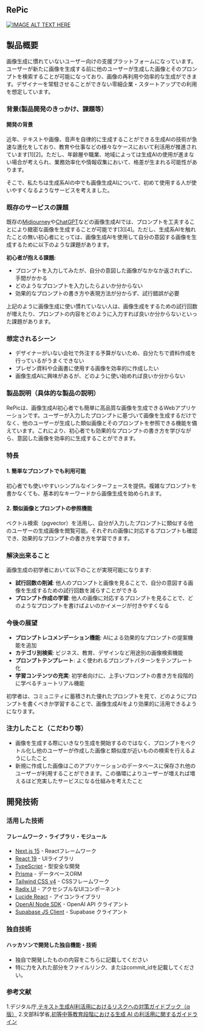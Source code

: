 ## RePic

[![IMAGE ALT TEXT HERE](https://jphacks.com/wp-content/uploads/2025/05/JPHACKS2025_ogp.jpg)](https://www.youtube.com/watch?v=lA9EluZugD8)

## 製品概要
画像生成に慣れていないユーザー向けの支援プラットフォームになっています。ユーザーが新たに画像を生成する前に他のユーザーが生成した画像とそのプロンプトを検索することが可能になっており、画像の再利用や効率的な生成ができます。デザイナーを常駐させることができない零細企業・スタートアップでの利用を想定しています。

### 背景(製品開発のきっかけ、課題等）

#### 開発の背景

近年、テキストや画像、音声を自律的に生成することができる生成AIの技術が急速な進化をしており、教育や仕事などの様々なケースにおいて利活用が推進されています[1][2]。ただし、年齢層や職業、地域によっては生成AIの使用が進まない場合が考えられ、業務効率化や情報収集において、格差が生まれる可能性があります。

そこで、私たちは生成系AIの中でも画像生成AIについて、初めて使用する人が使いやすくなるようなサービスを考えました。



#### 

### 既存のサービスの課題

既存の[Midjourney](https://www.midjourney.com/)や[ChatGPT](https://chatgpt.com/)などの画像生成AIでは、プロンプトを工夫することにより緻密な画像を生成することが可能です[3][4]。ただし、生成系AIを触れたことの無い初心者にとっては、画像生成AIを使用して自分の意図する画像を生成するために以下のような課題があります。

**初心者が抱える課題:**
- プロンプトを入力してみたが、自分の意図した画像がなかなか返されずに、手間がかかる
- どのようなプロンプトを入力したらよいか分からない
- 効果的なプロンプトの書き方や表現方法が分からず、試行錯誤が必要

上記のように画像生成に使い慣れていない人は、画像生成をするための試行回数が増えたり、プロンプトの内容をどのように入力すれば良いか分からないといった課題があります。

### 想定されるシーン
- デザイナーがいない会社で外注する予算がないため、自分たちで資料作成を行っているがうまくできない
- プレゼン資料や企画書に使用する画像を効率的に作成したい
- 画像生成AIに興味があるが、どのように使い始めれば良いか分からない

### 製品説明（具体的な製品の説明）
RePicは、画像生成AI初心者でも簡単に高品質な画像を生成できるWebアプリケーションです。ユーザーが入力したプロンプトに基づいて画像を生成するだけでなく、他のユーザーが生成した類似画像とそのプロンプトを参照できる機能を備えています。これにより、初心者でも効果的なプロンプトの書き方を学びながら、意図した画像を効率的に生成することができます。

### 特長
#### 1. 簡単なプロンプトでも利用可能
初心者でも使いやすいシンプルなインターフェースを提供。複雑なプロンプトを書かなくても、基本的なキーワードから画像生成を始められます。

#### 2. 類似画像とプロンプトの参照機能
ベクトル検索（pgvector）を活用し、自分が入力したプロンプトに類似する他のユーザーの生成画像を閲覧可能。それぞれの画像に対応するプロンプトも確認でき、効果的なプロンプトの書き方を学習できます。

### 解決出来ること
画像生成の初学者において以下のことが実現可能になります:

- **試行回数の削減**: 他人のプロンプトと画像を見ることで、自分の意図する画像を生成するための試行回数を減らすことができる
- **プロンプト作成の学習**: 他人の画像に対応するプロンプトを見ることで、どのようなプロンプトを書けばよいのかイメージが付きやすくなる

### 今後の展望
- **プロンプトレコメンデーション機能**: AIによる効果的なプロンプトの提案機能を追加
- **カテゴリ別検索**: ビジネス、教育、デザインなど用途別の画像検索機能
- **プロンプトテンプレート**: よく使われるプロンプトパターンをテンプレート化
- **学習コンテンツの充実**: 初学者向けに、上手いプロンプトの書き方を段階的に学べるチュートリアル機能

初学者は、コミュニティに蓄積された優れたプロンプトを見て、どのようにプロンプトを書くべきか学習することで、画像生成AIをより効果的に活用できるようになります。

### 注力したこと（こだわり等）

- 画像を生成する際にいきなり生成を開始するのではなく、プロンプトをベクトル化し他のユーザーが作成した画像と類似度が近いものの検索を行えるようにしたこと
- 新規に作成した画像はこのアプリケーションのデータベースに保存され他のユーザーが利用することができます。この循環によりユーザーが増えれば増えるほど充実したサービスになる仕組みを考えたこと


## 開発技術
### 活用した技術
#### フレームワーク・ライブラリ・モジュール
* [Next.js 15](https://nextjs.org/) - Reactフレームワーク
* [React 19](https://react.dev/) - UIライブラリ
* [TypeScript](https://www.typescriptlang.org/) - 型安全な開発
* [Prisma](https://www.prisma.io/) - データベースORM
* [Tailwind CSS v4](https://tailwindcss.com/) - CSSフレームワーク
* [Radix UI](https://www.radix-ui.com/) - アクセシブルなUIコンポーネント
* [Lucide React](https://lucide.dev/) - アイコンライブラリ
* [OpenAI Node SDK](https://github.com/openai/openai-node) - OpenAI API クライアント
* [Supabase JS Client](https://supabase.com/docs/reference/javascript/introduction) - Supabase クライアント


### 独自技術
#### ハッカソンで開発した独自機能・技術
* 独自で開発したものの内容をこちらに記載してください
* 特に力を入れた部分をファイルリンク、またはcommit_idを記載してください。


### 参考文献

1.デジタル庁,[テキスト生成AI利活用におけるリスクへの対策ガイドブック（α版）](https://www.digital.go.jp/resources/generalitve-ai-guidebook)
2.文部科学省,[初等中等教育段階における生成 AI の利活用に関するガイドライン](https://www.mext.go.jp/content/20241226-mxt_shuukyo02-000030823_001.pdf)